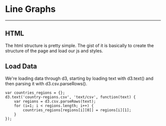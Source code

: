 # Line Graphs
***
## HTML
The html structure is pretty simple. The gist of it is basically to create the structure of the page and load our js and styles.

## Load Data
We're loading data through d3, starting by loading text with d3.text() and then parsing it with d3.csv.parseRows().

```
var countries_regions = {};
d3.text('country-regions.csv', 'text/csv', function(text) {
    var regions = d3.csv.parseRows(text);
    for (i=1; i < regions.length; i++) {
        countries_regions[regions[i][0]] = regions[i][1];
    }
});
```
